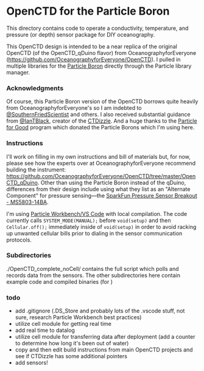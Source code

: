 # OpenCTD for the Particle Boron
This directory contains code to operate a conductivity, temperature, and pressure (or depth) sensor package for DIY oceanography.

This OpenCTD design is intended to be a near replica of the original OpenCTD (of the OpenCTD_qDuino flavor) from OceanographyforEveryone (https://github.com/OceanographyforEveryone/OpenCTD). I pulled in multiple libraries for the [Particle Boron](https://docs.particle.io/boron/) directly through the Particle library manager.

### Acknowledgments
Of course, this Particle Boron version of the OpenCTD borrows quite heavily from OceanographyforEveryone's so I am indebted to [@SouthernFriedScientist](https://github.com/SouthernFriedScientist) and others. I also received substantial guidance from [@IanTBlack](https://github.com/IanTBlack), creator of the [CTDizzle](https://github.com/IanTBlack/CTDizzle). And a huge thanks to the [Particle for Good](https://www.particle.io/for-good/) program which donated the Particle Borons which I'm using here.

### Instructions
I'll work on filling in my own instructions and bill of materials but, for now, please see how the experts over at OceanographyforEveryone recommend building the instrument: https://github.com/OceanographyforEveryone/OpenCTD/tree/master/OpenCTD_qDuino. Other than using the Particle Boron instead of the qDuino, differences from their design include using what they list as an "Alternate Component" for pressure sensing&mdash;the [SparkFun Pressure Sensor Breakout - MS5803-14BA](https://www.sparkfun.com/products/12909).

I'm using [Particle Workbench/VS Code](https://www.particle.io/workbench/) with local compilation. The code currently calls `SYSTEM_MODE(MANUAL);` before `void(setup)` and then `Cellular.off();` immediately inside of `void(setup)` in order to avoid racking up unwanted cellular bills prior to dialing in the sensor communication protocols.

### Subdirectories
./OpenCTD_complete_noCell/ contains the full script which polls and records data from the sensors. The other subdirectories here contain example code and compiled binaries (for )

### todo
- add .gitignore (.DS_Store and probably lots of the .vscode stuff, not sure, research Particle Workbench best practices)
- utilize cell module for getting real time
- add real time to datalog
- utilize cell module for transferring data after deployment (add a counter to determine how long it's been out of water)
- copy and then edit build instructions from main OpenCTD projects and see if CTDizzle has some additional pointers
- add sensors!

